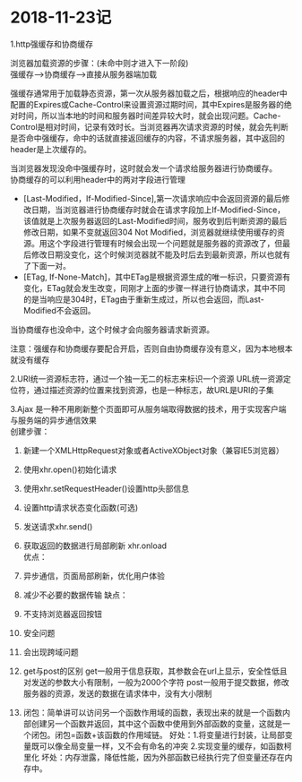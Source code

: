 # 2018-11-23记 #

1.http强缓存和协商缓存

浏览器加载资源的步骤：(未命中则才进入下一阶段)  
强缓存-->协商缓存-->直接从服务器端加载  

强缓存通常用于加载静态资源，第一次从服务器加载之后，根据响应的header中配置的Expires或Cache-Control来设置资源过期时间，其中Expires是服务器的绝对时间，所以当本地的时间和服务器时间差异较大时，就会出现问题。Cache-Control是相对时间，记录有效时长。当浏览器再次请求资源的时候，就会先判断是否命中强缓存，命中的话就直接返回缓存的内容，不请求服务器，其中返回的header是上次缓存的。  

当浏览器发现没命中强缓存时，这时就会发一个请求给服务器进行协商缓存。  
协商缓存的可以利用header中的两对字段进行管理  
- [Last-Modified，If-Modified-Since],第一次请求响应中会返回资源的最后修改日期，当浏览器进行协商缓存时就会在请求字段加上If-Modified-Since，该值就是上次服务器返回的Last-Modified时间，服务收到后判断资源的最后修改日期，如果不变就返回304 Not Modified，浏览器就继续使用缓存的资源。用这个字段进行管理有时候会出现一个问题就是服务器的资源改了，但最后修改日期没变化，这个时候浏览器就不能及时后去到最新资源，所以也就有了下面一对。
- [ETag, If-None-Match]，其中ETag是根据资源生成的唯一标识，只要资源有变化，ETag就会发生改变，同刚才上面的步骤一样进行协商请求，其中不同的是当响应是304时，ETag由于重新生成过，所以也会返回，而Last-Modified不会返回。

当协商缓存也没命中，这个时候才会向服务器请求新资源。

注意：强缓存和协商缓存要配合开启，否则自由协商缓存没有意义，因为本地根本就没有缓存

2.URI统一资源标志符，通过一个独一无二的标志来标识一个资源
  URL统一资源定位符，通过描述资源的位置来找到资源，也是一种标志，故URL是URI的子集

3.Ajax
是一种不用刷新整个页面即可从服务端取得数据的技术，用于实现客户端与服务端的异步通信效果  
创建步骤：  
  1. 新建一个XMLHttpRequest对象或者ActiveXObject对象（兼容IE5浏览器）
  2. 使用xhr.open()初始化请求
  3. 使用xhr.setRequestHeader()设置http头部信息
  4. 设置http请求状态变化函数(可选)
  5. 发送请求xhr.send()
  6. 获取返回的数据进行局部刷新 xhr.onload  
优点：  
  1. 异步通信，页面局部刷新，优化用户体验
  2. 减少不必要的数据传输
缺点：
  1. 不支持浏览器返回按钮
  2. 安全问题
  3. 会出现跨域问题

4. get与post的区别
get一般用于信息获取，其参数会在url上显示，安全性低且对发送的参数大小有限制，一般为2000个字符
post一般用于提交数据，修改服务器的资源，发送的数据在请求体中，没有大小限制

5. 闭包：简单讲可以访问另一个函数作用域的函数，表现出来的就是一个函数内部创建另一个函数并返回，其中这个函数中使用到外部函数的变量，这就是一个闭包。闭包=函数+该函数的作用域链。
   好处：1.将变量进行封装，让局部变量既可以像全局变量一样，又不会有命名的冲突
        2.实现变量的缓存，如函数柯里化
   坏处：内存泄露，降低性能，因为外部函数已经执行完了但变量还存在内存中。
